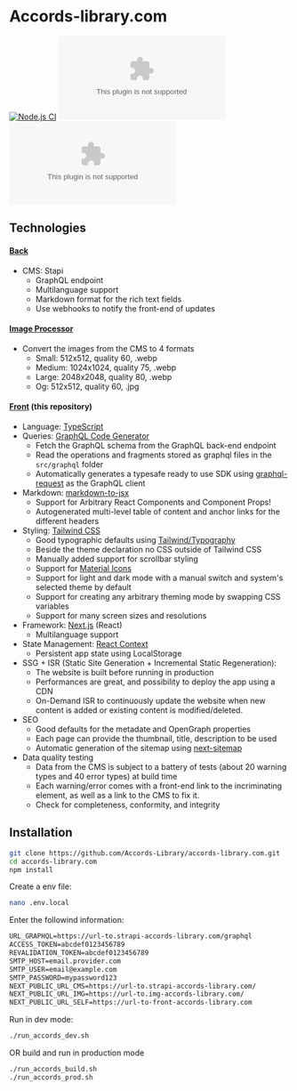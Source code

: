 # Accords-library.com

[![Node.js CI](https://github.com/Accords-Library/accords-library.com/actions/workflows/node.js.yml/badge.svg?branch=main)](https://github.com/Accords-Library/accords-library.com/actions/workflows/node.js.yml)
[![GitHub](https://img.shields.io/github/license/Accords-Library/accords-library.com?style=flat-square)](https://github.com/Accords-Library/accords-library.com/blob/main/LICENSE)
![Libraries.io dependency status for GitHub repo](https://img.shields.io/librariesio/github/Accords-Library/accords-library.com?style=flat-square)

## Technologies

#### [Back](https://github.com/Accords-Library/strapi.accords-library.com)

- CMS: Stapi
  - GraphQL endpoint
  - Multilanguage support
  - Markdown format for the rich text fields
  - Use webhooks to notify the front-end of updates

#### [Image Processor](https://github.com/Accords-Library/img.accords-library.com)

- Convert the images from the CMS to 4 formats
  - Small: 512x512, quality 60, .webp
  - Medium: 1024x1024, quality 75, .webp
  - Large: 2048x2048, quality 80, .webp
  - Og: 512x512, quality 60, .jpg

#### [Front](https://github.com/Accords-Library/accords-library.com) (this repository)

- Language: [TypeScript](https://www.typescriptlang.org/)
- Queries: [GraphQL Code Generator](https://www.graphql-code-generator.com/)
  - Fetch the GraphQL schema from the GraphQL back-end endpoint
  - Read the operations and fragments stored as graphql files in the `src/graphql` folder
  - Automatically generates a typesafe ready to use SDK using [graphql-request](https://www.npmjs.com/package/graphql-request) as the GraphQL client
- Markdown: [markdown-to-jsx](https://www.npmjs.com/package/markdown-to-jsx)
  - Support for Arbitrary React Components and Component Props!
  - Autogenerated multi-level table of content and anchor links for the different headers
- Styling: [Tailwind CSS](https://tailwindcss.com/)
  - Good typographic defaults using [Tailwind/Typography](https://tailwindcss.com/docs/typography-plugin)
  - Beside the theme declaration no CSS outside of Tailwind CSS
  - Manually added support for scrollbar styling
  - Support for [Material Icons](https://fonts.google.com/icons)
  - Support for light and dark mode with a manual switch and system's selected theme by default
  - Support for creating any arbitrary theming mode by swapping CSS variables
  - Support for many screen sizes and resolutions
- Framework: [Next.js](https://nextjs.org/) (React)
  - Multilanguage support
- State Management: [React Context](https://reactjs.org/docs/context.html)
  - Persistent app state using LocalStorage
- SSG + ISR (Static Site Generation + Incremental Static Regeneration):
  - The website is built before running in production
  - Performances are great, and possibility to deploy the app using a CDN
  - On-Demand ISR to continuously update the website when new content is added or existing content is modified/deleted.
- SEO
  - Good defaults for the metadate and OpenGraph properties
  - Each page can provide the thumbnail, title, description to be used
  - Automatic generation of the sitemap using [next-sitemap](https://www.npmjs.com/package/next-sitemap)
- Data quality testing
  - Data from the CMS is subject to a battery of tests (about 20 warning types and 40 error types) at build time
  - Each warning/error comes with a front-end link to the incriminating element, as well as a link to the CMS to fix it.
  - Check for completeness, conformity, and integrity

## Installation

```bash
git clone https://github.com/Accords-Library/accords-library.com.git
cd accords-library.com
npm install
```

Create a env file:

```bash
nano .env.local
```

Enter the followind information:

```txt
URL_GRAPHQL=https://url-to.strapi-accords-library.com/graphql
ACCESS_TOKEN=abcdef0123456789
REVALIDATION_TOKEN=abcdef0123456789
SMTP_HOST=email.provider.com
SMTP_USER=email@example.com
SMTP_PASSWORD=mypassword123
NEXT_PUBLIC_URL_CMS=https://url-to.strapi-accords-library.com/
NEXT_PUBLIC_URL_IMG=https://url-to.img-accords-library.com/
NEXT_PUBLIC_URL_SELF=https://url-to-front-accords-library.com
```

Run in dev mode:

```bash
./run_accords_dev.sh
```

OR build and run in production mode

```bash
./run_accords_build.sh
./run_accords_prod.sh
```

